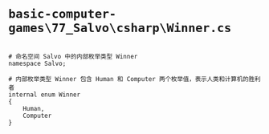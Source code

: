 # `basic-computer-games\77_Salvo\csharp\Winner.cs`

```

# 命名空间 Salvo 中的内部枚举类型 Winner
namespace Salvo;

# 内部枚举类型 Winner 包含 Human 和 Computer 两个枚举值，表示人类和计算机的胜利者
internal enum Winner
{
    Human,
    Computer
}

```